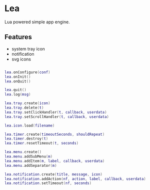 # Lea

Lua powered simple app engine.

## Features
- system tray icon
- notification
- svg icons


```lua

lea.onConfigure(conf)
lea.onInit()
lea.onQuit()

lea.quit()
lea.log(msg)

lea.tray.create(icon)
lea.tray.delete(t)
lea.tray.setClickHandler(t, callback, userdata)
lea.tray.setScrollHandler(t, callback, userdata)

lea.icon.load(filename)

lea.timer.create(timeoutSeconds, shouldRepeat)
lea.timer.destroy(t)
lea.timer.resetTimeout(t, seconds)

lea.menu.create()
lea.menu.addSubMenu(m)
lea.menu.addItem(m, label, callback, userdata)
lea.menu.addSeparator(m)

lea.notification.create(title, message, icon)
lea.notification.addAction(nf, action, label, callback, userdata)
lea.notification.setTimeout(nf, seconds)

```
